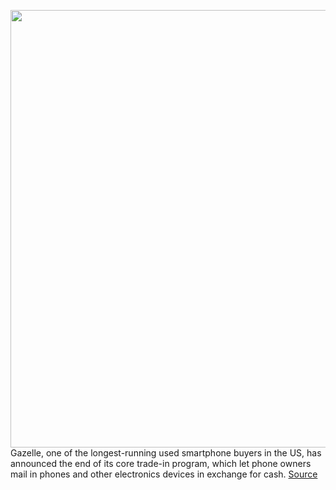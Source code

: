 <img src='https://cdn.vox-cdn.com/thumbor/vKUnfTkofeBodtLKd_72vQGegPs=/0x0:2040x1360/1200x800/filters:focal(857x517:1183x843)/cdn.vox-cdn.com/uploads/chorus_image/image/68599614/akrales_190914_3628_0060.0.jpg' width='700px' /><br/>
Gazelle, one of the longest-running used smartphone buyers in the US, has announced the end of its core trade-in program, which let phone owners mail in phones and other electronics devices in exchange for cash.
<a href='https://www.theverge.com/2020/12/30/22206779/gazelle-smartphone-used-trade-in-program-shut-down'> Source <a/>